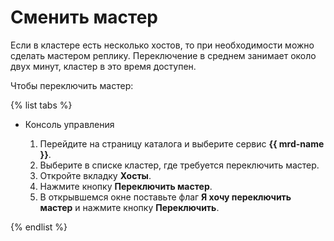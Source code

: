 # Сменить мастер

Если в кластере есть несколько хостов, то при необходимости можно сделать мастером реплику. Переключение в среднем занимает около двух минут, кластер в это время доступен.

Чтобы переключить мастер:

{% list tabs %}

- Консоль управления
  
  1. Перейдите на страницу каталога и выберите сервис **{{ mrd-name }}**.
  1. Выберите в списке кластер, где требуется переключить мастер.
  1. Откройте вкладку **Хосты**.
  1. Нажмите кнопку **Переключить мастер**.
  1. В открывшемся окне поставьте флаг **Я хочу переключить мастер** и нажмите кнопку **Переключить**.
  
{% endlist %}
